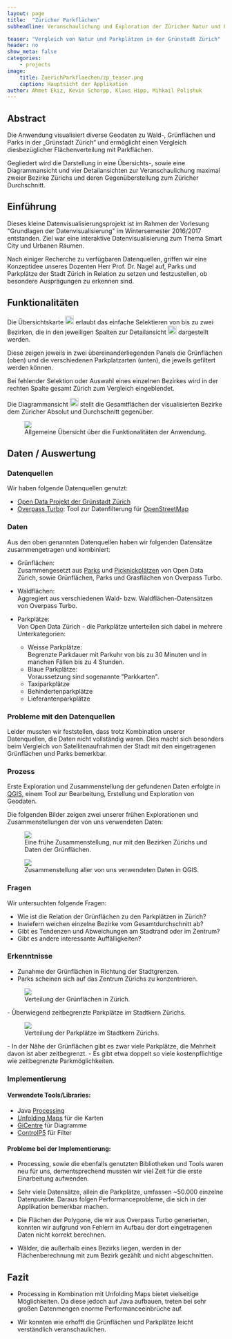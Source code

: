 ```yaml
---
layout: page
title:  "Züricher Parkflächen"
subheadline: Veranschaulichung und Exploration der Züricher Natur und Parkplätze 

teaser: "Vergleich von Natur und Parkplätzen in der Grünstadt Zürich"
header: no
show_meta: false
categories:
    - projects
image:
    title: ZuerichParkflaechen/zp_teaser.png
    caption: Hauptsicht der Applikation 
author: Ahmet Ekiz, Kevin Schorpp, Klaus Hipp, Mihkail Polishuk
---
```


## Abstract
Die Anwendung visualisiert diverse Geodaten zu Wald-, Grünflächen und Parks in der „Grünstadt Zürich“ und ermöglicht einen Vergleich diesbezüglicher Flächenverteilung mit Parkflächen.

Gegliedert wird die Darstellung in eine Übersichts-, sowie eine Diagrammansicht und vier Detailansichten zur Veranschaulichung maximal zweier Bezirke Zürichs und deren Gegenüberstellung zum Züricher Durchschnitt.

## Einführung
Dieses kleine Datenvisualisierungsprojekt ist im Rahmen der Vorlesung "Grundlagen der Datenvisualisierung" im Wintersemester 2016/2017 entstanden. Ziel war eine interaktive Datenvisualisierung zum Thema Smart City und Urbanen Räumen.

Nach einiger Recherche zu verfügbaren Datenquellen, griffen wir eine Konzeptidee unseres Dozenten Herr Prof. Dr. Nagel auf, Parks und Parkplätze der Stadt Zürich in Relation zu setzen und festzustellen, ob besondere Ausprägungen zu erkennen sind.

## Funktionalitäten
Die Übersichtskarte <img src="{{ site.urlimg }}/ZuerichParkflaechen/zp_A.png" alt="(A)" style="width: 20px; height: 20px;" /> erlaubt das einfache Selektieren von bis zu zwei Bezirken, die in den jeweiligen Spalten zur Detailansicht <img src="{{ site.urlimg }}/ZuerichParkflaechen/zp_B.png" alt="(B)" style="width: 20px; height: 20px;" /> dargestellt werden.

Diese zeigen jeweils in zwei übereinanderliegenden Panels die Grünflächen (oben) und die verschiedenen Parkplatzarten (unten), die jeweils gefiltert werden können.

Bei fehlender Selektion oder Auswahl eines einzelnen Bezirkes wird in der rechten Spalte gesamt Zürich zum Vergleich eingeblendet.

Die Diagrammansicht <img src="{{ site.urlimg }}/ZuerichParkflaechen/zp_C.png" alt="(C)" style="width: 20px; height: 20px;" /> stellt die Gesamtflächen der visualisierten Bezirke dem Züricher Absolut und Durchschnitt gegenüber.

<figure>
  <img src="{{ site.urlimg }}/ZuerichParkflaechen/zp_functions_image.png" />
  <figcaption >Allgemeine Übersicht über die Funktionalitäten der Anwendung.</figcaption>
</figure>

## Daten / Auswertung

### Datenquellen
Wir haben folgende Datenquellen genutzt:

-   [Open Data Projekt der Grünstadt Zürich](https://data.stadt-zuerich.ch/)
-   [Overpass Turbo](https://overpass-turbo.eu/): Tool zur Datenfilterung für [OpenStreetMap](http://openstreetmap.org/)

### Daten
Aus den oben genannten Datenquellen haben wir folgenden Datensätze zusammengetragen und kombiniert:

-   Grünflächen:  
    Zusammengesetzt aus [Parks](https://data.stadt-zuerich.ch/dataset/park) und [Picknickplätzen](https://data.stadt-zuerich.ch/dataset/picknickplatz) von Open Data Zürich, sowie Grünflächen, Parks und Grasflächen von Overpass Turbo.

-   Waldflächen:  
    Aggregiert aus verschiedenen Wald- bzw. Waldflächen-Datensätzen von Overpass Turbo.

-   Parkplätze:  
    Von Open Data Zürich - die Parkplätze unterteilen sich dabei in mehrere Unterkategorien:

    -   Weisse Parkplätze:  
        Begrenzte Parkdauer mit Parkuhr von bis zu 30 Minuten und in manchen Fällen bis zu 4 Stunden.
    -   Blaue Parkplätze:  
        Voraussetzung sind sogenannte "Parkkarten".
    -   Taxiparkplätze
    -   Behindertenparkplätze
    -   Lieferantenparkplätze

### Probleme mit den Datenquellen
Leider mussten wir feststellen, dass trotz Kombination unserer Datenquellen, die Daten nicht vollständig waren.
Dies macht sich besonders beim Vergleich von Satellitenaufnahmen der Stadt mit den eingetragenen Grünflächen und Parks bemerkbar.

### Prozess
Erste Exploration und Zusammenstellung der gefundenen Daten erfolgte in [QGIS](http://qgis.org/de/site/), einem Tool zur Bearbeitung, Erstellung und Exploration von Geodaten.

Die folgenden Bilder zeigen zwei unserer frühen Explorationen und Zusammenstellungen der von uns verwendeten Daten:

<figure>
  <img src="{{ site.urlimg }}/ZuerichParkflaechen/QGIS_Bezirke_GruenUndWaldflaechen.JPG" />
  <figcaption >Eine frühe Zusammenstellung, nur mit den Bezirken Zürichs und Daten der Grünflächen.</figcaption>
</figure>

<figure>
  <img src="{{ site.urlimg }}/ZuerichParkflaechen/QGIS_View.JPG" />
  <figcaption >Zusammenstellung aller von uns verwendeten Daten in QGIS.</figcaption>
</figure>

### Fragen
Wir untersuchten folgende Fragen:

-   Wie ist die Relation der Grünflächen zu den Parkplätzen in Zürich?
-   Inwiefern weichen einzelne Bezirke vom Gesamtdurchschnitt ab?
-   Gibt es Tendenzen und Abweichungen am Stadtrand oder im Zentrum?
-   Gibt es andere interessante Auffälligkeiten?

### Erkenntnisse
-   Zunahme der Grünflächen in Richtung der Stadtgrenzen.
-   Parks scheinen sich auf das Zentrum Zürichs zu konzentrieren.
<figure>
  <img src="{{ site.urlimg }}/ZuerichParkflaechen/zp_gruenflaechen.png" />
  <figcaption >Verteilung der Grünflächen in Zürich.</figcaption>
</figure>
-   Überwiegend zeitbegrenzte Parkplätze im Stadtkern Zürichs.
<figure>
  <img src="{{ site.urlimg }}/ZuerichParkflaechen/zp_parkplaetze.png" />
  <figcaption >Verteilung der Parkplätze im Stadtkern Zürichs.</figcaption>
</figure>
-   In der Nähe der Grünflächen gibt es zwar viele Parkplätze, die Mehrheit davon ist aber zeitbegrenzt.
-   Es gibt etwa doppelt so viele kostenpflichtige wie zeitbegrenzte Parkmöglichkeiten.

### Implementierung

#### Verwendete Tools/Libraries:
-   Java [Processing](https://processing.org/)
-   [Unfolding Maps](http://unfoldingmaps.org/) für die Karten
-   [GiCentre](http://www.gicentre.net/) für Diagramme
-   [ControlP5](http://www.sojamo.de/libraries/controlP5/) für Filter

#### Probleme bei der Implementierung:
-   Processing, sowie die ebenfalls genutzten Bibliotheken und Tools waren neu für uns, dementsprechend mussten wir viel Zeit für die erste Einarbeitung aufwenden.

-   Sehr viele Datensätze, allein die Parkplätze, umfassen ~50.000 einzelne Datenpunkte. Daraus folgen Performanceprobleme, die sich in der Applikation bemerkbar machen.

-   Die Flächen der Polygone, die wir aus Overpass Turbo generierten, konnten wir aufgrund von Fehlern im Aufbau der dort eingetragenen Daten nicht korrekt berechnen.

-   Wälder, die außerhalb eines Bezirks liegen, werden in der Flächenberechnung mit zum Bezirk gezählt und nicht abgeschnitten.

## Fazit
-   Processing in Kombination mit Unfolding Maps bietet vielseitige Möglichkeiten. Da diese jedoch auf Java aufbauen, treten bei sehr großen Datenmengen enorme Performanceeinbrüche auf.

-   Wir konnten wie erhofft die Grünflächen und Parkplätze leicht verständlich veranschaulichen.
